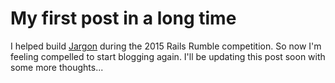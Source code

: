 # My first post in a long time

I helped build [Jargon](http://jargon.io) during the 2015 Rails Rumble competition. So now I'm feeling compelled to start blogging again. I'll be updating this post soon with some more thoughts...

